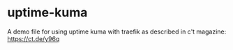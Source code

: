 # uptime-kuma

A demo file for using uptime kuma with traefik as described in c't magazine: <https://ct.de/y96q>
